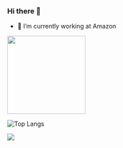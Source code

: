 ### Hi there 👋




- 🔭 I’m currently working at Amazon
 



<img height="180em" src="https://github-readme-stats.vercel.app/api?username=deviknitkkr&show_icons=true&hide_border=true&&count_private=true&include_all_commits=true" />

![Top Langs](https://github-readme-stats.vercel.app/api/top-langs/?username=deviknitkkr&layout=compact&hide_border=true)

<a href="https://wakatime.com"><img src="https://wakatime.com/share/@deviknitkkr/c1ca1959-5314-4d4d-ade6-0a4e95bf2d06.png" /></a>
